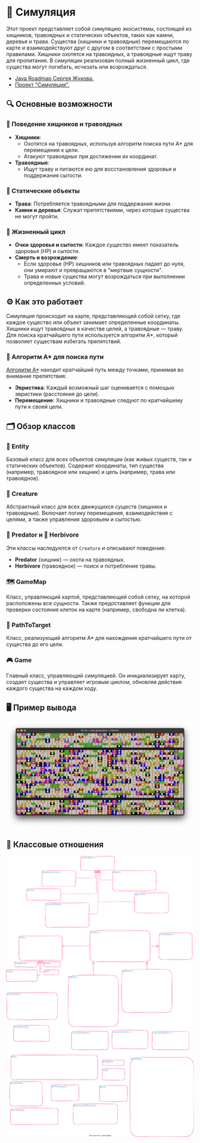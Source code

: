 # 🌿 Симуляция

Этот проект представляет собой симуляцию экосистемы, состоящей из хищников, травоядных и статических объектов, таких как камни, деревья и трава. Существа (хищники и травоядные) перемещаются по карте и взаимодействуют друг с другом в соответствии с простыми правилами. Хищники охотятся на травоядных, а травоядные ищут траву для пропитания. В симуляции реализован полный жизненный цикл, где существа могут погибать, исчезать или возрождаться.


- [Java Roadmap Сергея Жукова.](https://zhukovsd.github.io/java-backend-learning-course/)
- [Проект "Симуляция".](https://zhukovsd.github.io/java-backend-learning-course/projects/simulation/)

## 🔍 Основные возможности

### 🐾 Поведение хищников и травоядных
- **Хищники**:
  - Охотятся на травоядных, используя алгоритм поиска пути A* для перемещения к цели.
  - Атакуют травоядных при достижении их координат.
- **Травоядные**:
  - Ищут траву и питаются ею для восстановления здоровья и поддержания сытости.

### 🌱 Статические объекты
- **Трава**: Потребляется травоядными для поддержания жизни.
- **Камни и деревья**: Служат препятствиями, через которые существа не могут пройти.

### 🔄 Жизненный цикл
- **Очки здоровья и сытости**: Каждое существо имеет показатель здоровья (HP) и сытости.
- **Смерть и возрождение**:
  - Если здоровье (HP) хищников или травоядных падает до нуля, они умирают и превращаются в "мертвые сущности".
  - Трава и новые существа могут возрождаться при выполнении определенных условий.

## ⚙️ Как это работает

Симуляция происходит на карте, представляющей собой сетку, где каждое существо или объект занимает определенные координаты. Хищники ищут травоядных в качестве целей, а травоядные — траву. Для поиска кратчайшего пути используется алгоритм A*, который позволяет существам избегать препятствий.

### 📍 Алгоритм A* для поиска пути
[Алгоритм A*](https://youtu.be/gCclsviUeUk?si=0l3xv-GcTtPRs4JH) находит кратчайший путь между точками, принимая во внимание препятствия:
- **Эвристика**: Каждый возможный шаг оценивается с помощью эвристики (расстояния до цели).
- **Перемещение**: Хищники и травоядные следуют по кратчайшему пути к своей цели.

## 🗂️ Обзор классов

### 🔧 Entity
Базовый класс для всех объектов симуляции (как живых существ, так и статических объектов). Содержит координаты, тип существа (например, травоядное или хищник) и цель (например, трава или травоядное).

### 🐾 Creature
Абстрактный класс для всех движущихся существ (хищники и травоядные). Включает логику перемещения, взаимодействия с целями, а также управления здоровьем и сытостью.

### 🦁 Predator и 🐹 Herbivore
Эти классы наследуются от `Creature` и описывают поведение:
- **Predator** (хищник) — охота на травоядных.
- **Herbivore** (травоядное) — поиск и потребление травы.

### 🗺️ GameMap
Класс, управляющий картой, представляющей собой сетку, на которой расположены все сущности. Также предоставляет функции для проверки состояния клеток на карте (например, свободна ли клетка).

### 🔀 PathToTarget
Класс, реализующий алгоритм A* для нахождения кратчайшего пути от существа до его цели.

### 🎮 Game
Главный класс, управляющий симуляцией. Он инициализирует карту, создает существа и управляет игровым циклом, обновляя действия каждого существа на каждом ходу.

## 🖥 Пример вывода

![SimulationOut](SimulationOut.png)

## 📃 Классовые отношения

![My UML Diagram](graphviz.drawio.svg)

